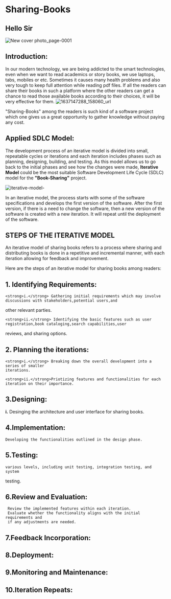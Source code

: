 

# Sharing-Books


## Hello Sir
![New cover photo_page-0001](https://github.com/SweetysimA/Sharing-Books/assets/154395785/965bb1a1-9440-4269-a0b1-3a43fb9e5b00)


## Introduction:
In our modern technology, we are being addicted to the smart technologies, even when we want to read academics or story books, we use laptops, tabs, mobiles or etc. Sometimes it causes many health problems and also very tough to keep full attention while reading pdf files. If all the readers can share their books in such a platform where the other readers can get a chance to read those available books according to their choices, it will be very effective for them.
![1637147288_158060_url](https://github.com/SweetysimA/Sharing-Books/assets/154395785/a6d1bbb8-02de-474a-b62e-558aca76baaa)

"Sharing-Books" among the readers is such kind of a software project which one gives us a great opportunity to gather knowledge without paying any cost.

## Applied SDLC Model:
The development process of an iterative model is divided into small, repeatable cycles or iterations and each iteration includes phases such as planning, designing, building, and testing. As this model allows us to go back to the initial phases and see how the changes were made, <strong>Iterative Model</strong> could be the most suitable Software Development Life Cycle (SDLC) model for the <strong>"Book-Sharing"</strong> project. 

![iterative-model-](https://github.com/SweetysimA/Sharing-Books/assets/154395785/c5e42806-8017-415b-96b4-e4f5bbd91a75)


In an iterative model, the process starts with some of the software specifications and develops the first version of the software. After the first version, if there is a need to change the software, then a new version of the software is created with a new iteration. It will repeat until the deployment of the software.

## STEPS OF THE ITERATIVE MODEL

An iterative model of sharing books refers to a process where sharing and distributing books is done in a repetitive and incremental manner, with each iteration allowing for feedback and improvement. 

Here are the steps of an iterative model for sharing books among readers:

## 1. Identifying Requirements:

    <strong>i.</strong> Gathering initial requirements which may involve discussions with stakeholders,potential users,and 
 other relevant parties.
     
    <strong>ii.</strong> Identifying the basic features such as user registration,book cataloging,search capabilities,user 
 reviews, and sharing options.

## 2. Planning the iterations:
    
    <strong>i.</strong> Breaking down the overall development into a series of smaller 
    iterations.
   
    <strong>ii.</strong>Priotizing features and functionalities for each iteration on their importance.

## 3.Designing: 
   <strong>i.</strong> Desinging the architecture and user interface for sharing books.

## 4.Implementation:
    Developing the functionalities outlined in the design phase.

## 5.Testing:
    various levels, including unit testing, integration testing, and system 
  testing.

## 6.Review and Evaluation:
     Review the implemented features within each iteration.
     Evaluate whether the functionality aligns with the initial requirements and 
     if any adjustments are needed.

## 7.Feedback Incorporation:

## 8.Deployment:

## 9.Monitoring and Maintenance:

## 10.Iteration Repeats:









